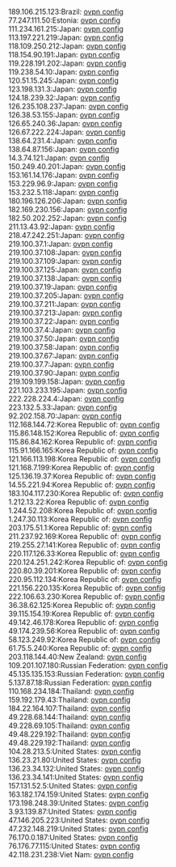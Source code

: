 189.106.215.123:Brazil: [ovpn config](vpn/189_106_215_123.ovpn)  
77.247.111.50:Estonia: [ovpn config](vpn/77_247_111_50.ovpn)  
111.234.161.215:Japan: [ovpn config](vpn/111_234_161_215.ovpn)  
113.197.221.219:Japan: [ovpn config](vpn/113_197_221_219.ovpn)  
118.109.250.212:Japan: [ovpn config](vpn/118_109_250_212.ovpn)  
118.154.90.191:Japan: [ovpn config](vpn/118_154_90_191.ovpn)  
119.228.191.202:Japan: [ovpn config](vpn/119_228_191_202.ovpn)  
119.238.54.10:Japan: [ovpn config](vpn/119_238_54_10.ovpn)  
120.51.15.245:Japan: [ovpn config](vpn/120_51_15_245.ovpn)  
123.198.131.3:Japan: [ovpn config](vpn/123_198_131_3.ovpn)  
124.18.239.32:Japan: [ovpn config](vpn/124_18_239_32.ovpn)  
126.235.108.237:Japan: [ovpn config](vpn/126_235_108_237.ovpn)  
126.38.53.155:Japan: [ovpn config](vpn/126_38_53_155.ovpn)  
126.65.240.36:Japan: [ovpn config](vpn/126_65_240_36.ovpn)  
126.67.222.224:Japan: [ovpn config](vpn/126_67_222_224.ovpn)  
138.64.231.4:Japan: [ovpn config](vpn/138_64_231_4.ovpn)  
138.64.87.156:Japan: [ovpn config](vpn/138_64_87_156.ovpn)  
14.3.74.121:Japan: [ovpn config](vpn/14_3_74_121.ovpn)  
150.249.40.201:Japan: [ovpn config](vpn/150_249_40_201.ovpn)  
153.161.14.176:Japan: [ovpn config](vpn/153_161_14_176.ovpn)  
153.229.96.9:Japan: [ovpn config](vpn/153_229_96_9.ovpn)  
153.232.5.118:Japan: [ovpn config](vpn/153_232_5_118.ovpn)  
180.196.126.206:Japan: [ovpn config](vpn/180_196_126_206.ovpn)  
182.169.230.156:Japan: [ovpn config](vpn/182_169_230_156.ovpn)  
182.50.202.252:Japan: [ovpn config](vpn/182_50_202_252.ovpn)  
211.13.43.92:Japan: [ovpn config](vpn/211_13_43_92.ovpn)  
218.47.242.251:Japan: [ovpn config](vpn/218_47_242_251.ovpn)  
219.100.37.1:Japan: [ovpn config](vpn/219_100_37_1.ovpn)  
219.100.37.108:Japan: [ovpn config](vpn/219_100_37_108.ovpn)  
219.100.37.109:Japan: [ovpn config](vpn/219_100_37_109.ovpn)  
219.100.37.125:Japan: [ovpn config](vpn/219_100_37_125.ovpn)  
219.100.37.138:Japan: [ovpn config](vpn/219_100_37_138.ovpn)  
219.100.37.19:Japan: [ovpn config](vpn/219_100_37_19.ovpn)  
219.100.37.205:Japan: [ovpn config](vpn/219_100_37_205.ovpn)  
219.100.37.211:Japan: [ovpn config](vpn/219_100_37_211.ovpn)  
219.100.37.213:Japan: [ovpn config](vpn/219_100_37_213.ovpn)  
219.100.37.22:Japan: [ovpn config](vpn/219_100_37_22.ovpn)  
219.100.37.4:Japan: [ovpn config](vpn/219_100_37_4.ovpn)  
219.100.37.50:Japan: [ovpn config](vpn/219_100_37_50.ovpn)  
219.100.37.58:Japan: [ovpn config](vpn/219_100_37_58.ovpn)  
219.100.37.67:Japan: [ovpn config](vpn/219_100_37_67.ovpn)  
219.100.37.7:Japan: [ovpn config](vpn/219_100_37_7.ovpn)  
219.100.37.90:Japan: [ovpn config](vpn/219_100_37_90.ovpn)  
219.109.199.158:Japan: [ovpn config](vpn/219_109_199_158.ovpn)  
221.103.233.195:Japan: [ovpn config](vpn/221_103_233_195.ovpn)  
222.228.224.4:Japan: [ovpn config](vpn/222_228_224_4.ovpn)  
223.132.5.33:Japan: [ovpn config](vpn/223_132_5_33.ovpn)  
92.202.158.70:Japan: [ovpn config](vpn/92_202_158_70.ovpn)  
112.168.144.72:Korea Republic of: [ovpn config](vpn/112_168_144_72.ovpn)  
115.86.148.152:Korea Republic of: [ovpn config](vpn/115_86_148_152.ovpn)  
115.86.84.162:Korea Republic of: [ovpn config](vpn/115_86_84_162.ovpn)  
115.91.166.165:Korea Republic of: [ovpn config](vpn/115_91_166_165.ovpn)  
121.166.113.198:Korea Republic of: [ovpn config](vpn/121_166_113_198.ovpn)  
121.168.7.199:Korea Republic of: [ovpn config](vpn/121_168_7_199.ovpn)  
125.136.19.37:Korea Republic of: [ovpn config](vpn/125_136_19_37.ovpn)  
14.55.221.94:Korea Republic of: [ovpn config](vpn/14_55_221_94.ovpn)  
183.104.117.230:Korea Republic of: [ovpn config](vpn/183_104_117_230.ovpn)  
1.212.13.22:Korea Republic of: [ovpn config](vpn/1_212_13_22.ovpn)  
1.244.52.208:Korea Republic of: [ovpn config](vpn/1_244_52_208.ovpn)  
1.247.30.113:Korea Republic of: [ovpn config](vpn/1_247_30_113.ovpn)  
203.175.51.1:Korea Republic of: [ovpn config](vpn/203_175_51_1.ovpn)  
211.237.92.169:Korea Republic of: [ovpn config](vpn/211_237_92_169.ovpn)  
219.255.27.141:Korea Republic of: [ovpn config](vpn/219_255_27_141.ovpn)  
220.117.126.33:Korea Republic of: [ovpn config](vpn/220_117_126_33.ovpn)  
220.124.251.242:Korea Republic of: [ovpn config](vpn/220_124_251_242.ovpn)  
220.80.39.201:Korea Republic of: [ovpn config](vpn/220_80_39_201.ovpn)  
220.95.112.134:Korea Republic of: [ovpn config](vpn/220_95_112_134.ovpn)  
221.156.220.135:Korea Republic of: [ovpn config](vpn/221_156_220_135.ovpn)  
222.106.63.230:Korea Republic of: [ovpn config](vpn/222_106_63_230.ovpn)  
36.38.62.125:Korea Republic of: [ovpn config](vpn/36_38_62_125.ovpn)  
39.115.154.19:Korea Republic of: [ovpn config](vpn/39_115_154_19.ovpn)  
49.142.46.178:Korea Republic of: [ovpn config](vpn/49_142_46_178.ovpn)  
49.174.239.56:Korea Republic of: [ovpn config](vpn/49_174_239_56.ovpn)  
58.123.249.92:Korea Republic of: [ovpn config](vpn/58_123_249_92.ovpn)  
61.75.5.240:Korea Republic of: [ovpn config](vpn/61_75_5_240.ovpn)  
203.118.144.40:New Zealand: [ovpn config](vpn/203_118_144_40.ovpn)  
109.201.107.180:Russian Federation: [ovpn config](vpn/109_201_107_180.ovpn)  
45.135.135.153:Russian Federation: [ovpn config](vpn/45_135_135_153.ovpn)  
5.137.87.18:Russian Federation: [ovpn config](vpn/5_137_87_18.ovpn)  
110.168.234.184:Thailand: [ovpn config](vpn/110_168_234_184.ovpn)  
159.192.179.43:Thailand: [ovpn config](vpn/159_192_179_43.ovpn)  
184.22.164.107:Thailand: [ovpn config](vpn/184_22_164_107.ovpn)  
49.228.68.144:Thailand: [ovpn config](vpn/49_228_68_144.ovpn)  
49.228.69.105:Thailand: [ovpn config](vpn/49_228_69_105.ovpn)  
49.48.229.192:Thailand: [ovpn config](vpn/49_48_229_192.ovpn)  
49.48.229.192:Thailand: [ovpn config](vpn/49_48_229_192.ovpn)  
104.28.213.5:United States: [ovpn config](vpn/104_28_213_5.ovpn)  
136.23.21.80:United States: [ovpn config](vpn/136_23_21_80.ovpn)  
136.23.34.132:United States: [ovpn config](vpn/136_23_34_132.ovpn)  
136.23.34.141:United States: [ovpn config](vpn/136_23_34_141.ovpn)  
157.131.52.5:United States: [ovpn config](vpn/157_131_52_5.ovpn)  
163.182.174.159:United States: [ovpn config](vpn/163_182_174_159.ovpn)  
173.198.248.39:United States: [ovpn config](vpn/173_198_248_39.ovpn)  
3.93.139.87:United States: [ovpn config](vpn/3_93_139_87.ovpn)  
47.146.205.223:United States: [ovpn config](vpn/47_146_205_223.ovpn)  
47.232.148.219:United States: [ovpn config](vpn/47_232_148_219.ovpn)  
76.170.0.187:United States: [ovpn config](vpn/76_170_0_187.ovpn)  
76.176.77.115:United States: [ovpn config](vpn/76_176_77_115.ovpn)  
42.118.231.238:Viet Nam: [ovpn config](vpn/42_118_231_238.ovpn)  
